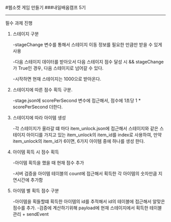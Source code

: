 #웹소켓 게임 만들기
###내일배움캠프 5기

---

필수 과제 진행

1. 스테이지 구분

    -stageChange 변수를 통해서 스테이지 이동 정보를 필요한 만큼만 받을 수 있게 사용

    -다음 스테이지 데이터를 받아오서 다음 스테이지 점수 달성 시 && stageChange가 True인 경우, 다음 스테이지로 넘어갈 수 있다.

    -시작하면 현재 스테이지는 1000으로 받아온다.

2. 스테이지에 따른 점수 획득 구분.

    -stage.json에 scorePerSecond 변수에 접근해서, 점수에 1초당  1 * scorePerSecond 더한다.

3. 스테이지에 따라 아이템 생성

    -각 스테이지가 올라갈 떄 마다 item_unlock.json에 접근해서 스테이지와 같은 스테이지 아이디를 가지고 있는 item_unlock의 item_id를 index로 사용하여, 만약 item_unlock의 item_id가 6이면, 6가지 아이템 중에 하나를 생성 한다.

4. 아이템 획득 시 점수 획득

    -아이템 획득을 했을 때 현재 점수 추가

    -서버 검증을 아이템 테이블의 count에 접근해서 획득한 각 아이템의 숫자만큼 지연시간에 추가함

5. 아이템 별 획득 점수 구분

    -아이템을 획들할떄 획득한 아이템의 id를 추적해서 id의 테이블에 접근해서 알맞은 점수를 추가.
    -검증에 계산하기위해 payload에 현재 스테이지에서 획득한 테이블 관리 + sendEvent 

